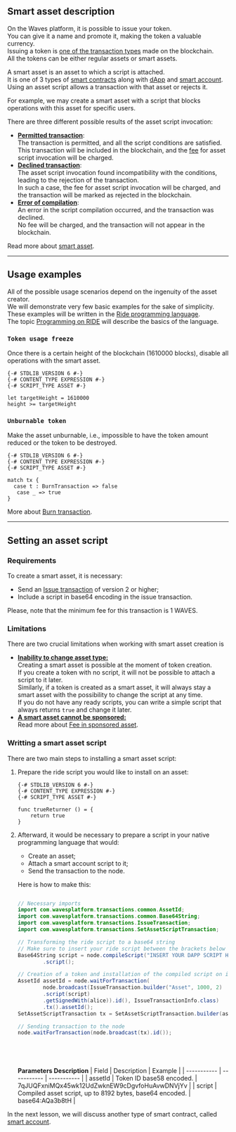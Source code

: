 ## Smart asset description ##

On the Waves platform, it is possible to issue your token.  
You can give it a name and promote it, making the token a valuable currency.  
Issuing a token is [one of the transaction types]() made on the blockchain.  
All the tokens can be either regular assets or smart assets.  

A smart asset is an asset to which a script is attached.  
It is one of 3 types of [smart contracts](https://docs.waves.tech/en/building-apps/smart-contracts/waves-smart-contracts-overview) along with [dApp]() and [smart account]().  
Using an asset script allows a transaction with that asset or rejects it.  

For example, we may create a smart asset with a script that blocks operations with this asset for specific users.  

There are three different possible results of the asset script invocation:

- **<u>Permitted transaction</u>**:  
  The transaction is permitted, and all the script conditions are satisfied.  
  This transaction will be included in the blockchain, and the [fee](https://docs.waves.tech/en/building-apps/smart-contracts/what-is-smart-asset#smart-asset-fees) for asset script invocation will be charged.
- **<u>Declined transaction</u>**:  
  The asset script invocation found incompatibility with the conditions, leading to the rejection of the transaction.  
  In such a case, the fee for asset script invocation will be charged, and the transaction will be marked as rejected in the blockchain.
- **<u>Error of compilation</u>**:  
  An error in the script compilation occurred, and the transaction was declined.  
  No fee will be charged, and the transaction will not appear in the blockchain.  

Read more about [smart asset](https://docs.waves.tech/en/building-apps/smart-contracts/what-is-smart-asset).

---

## Usage examples ##

All of the possible usage scenarios depend on the ingenuity of the asset creator.  
We will demonstrate very few basic examples for the sake of simplicity.  
These examples will be written in the [Ride programming language](https://docs.waves.tech/en/ride/).  
The topic [Programming on RIDE]() will describe the basics of the language.  

### `Token usage freeze` ###

Once there is a certain height of the blockchain (1610000 blocks), disable all operations with the smart asset. 

<CodeBlock>

```ride
{-# STDLIB_VERSION 6 #-}
{-# CONTENT_TYPE EXPRESSION #-}
{-# SCRIPT_TYPE ASSET #-}

let targetHeight = 1610000
height >= targetHeight
```

</CodeBlock>

### `Unburnable token` ###

Make the asset unburnable, i.e., impossible to have the token amount reduced or the token to be destroyed.   

<CodeBlock>

```ride
{-# STDLIB_VERSION 6 #-}
{-# CONTENT_TYPE EXPRESSION #-}
{-# SCRIPT_TYPE ASSET #-}

match tx {
  case t : BurnTransaction => false
   case _ => true
}
```

</CodeBlock>

More about [Burn transaction](https://docs.waves.tech/en/blockchain/transaction-type/burn-transaction).  

---

## Setting an asset script ##

### Requirements ###
To create a smart asset, it is necessary:

- Send an [Issue transaction](https://docs.waves.tech/en/blockchain/transaction-type/issue-transaction) of version 2 or higher;
- Include a script in base64 encoding in the issue transaction.

Please, note that the minimum fee for this transaction is 1 WAVES.  

### Limitations ###
There are two crucial limitations when working with smart asset creation is

- **<u>Inability to change asset type:</u>**  
  Creating a smart asset is possible at the moment of token creation.  
  If you create a token with no script, it will not be possible to attach a script to it later.  
  Similarly, if a token is created as a smart asset, it will always stay a smart asset with the possibility to change the script at any time.  
  If you do not have any ready scripts, you can write a simple script that always returns `true` and change it later.   
- **<u>A smart asset cannot be sponsored:</u>**  
  Read more about [Fee in sponsored asset](https://docs.waves.tech/en/blockchain/transaction/transaction-fee#fee-in-sponsored-asset).


### Writting a smart asset script ###

There are two main steps to installing a smart asset script:
1. Prepare the ride script you would like to install on an asset:   

    <CodeBlock>

    ```ride
    {-# STDLIB_VERSION 6 #-}
    {-# CONTENT_TYPE EXPRESSION #-}
    {-# SCRIPT_TYPE ASSET #-}

    func trueReturner () = {
        return true
    }
    ```

    </CodeBlock>

2. Afterward, it would be necessary to prepare a script in your native programming language that would:  

    - Create an asset;
    - Attach a smart account script to it;
    - Send the transaction to the node.

    Here is how to make this:  

    <CodeBlock>

    ```js
    ```
    ```java
    // Necessary imports
    import com.wavesplatform.transactions.common.AssetId;
    import com.wavesplatform.transactions.common.Base64String;
    import com.wavesplatform.transactions.IssueTransaction;
    import com.wavesplatform.transactions.SetAssetScriptTransaction;

    // Transforming the ride script to a base64 string
    // Make sure to insert your ride script between the brackets below
    Base64String script = node.compileScript("INSERT YOUR DAPP SCRIPT HERE")
            .script();

    // Creation of a token and installation of the compiled script on it
    AssetId assetId = node.waitForTransaction(
            node.broadcast(IssueTransaction.builder("Asset", 1000, 2)
            .script(script)
            .getSignedWith(alice)).id(), IssueTransactionInfo.class)
            .tx().assetId();
    SetAssetScriptTransaction tx = SetAssetScriptTransaction.builder(assetId, script).getSignedWith(alice);

    // Sending transaction to the node
    node.waitForTransaction(node.broadcast(tx).id());
    ```
    ```php
    ```
    ```csharp
    ```
    ```go
    ```
    ```python
    ```

    </CodeBlock>

    **Parameters Description**
    | Field | Description | Example |
    | ----------- | ----------- | ----------- |
    | assetId | Token ID base58 encoded. | 7qJUQFxniMQx45wk12UdZwknEW9cDgvfoHuAvwDNVjYv |
    | script | Compiled asset script, up to 8192 bytes, base64 encoded. | base64:AQa3b8tH |
  
In the next lesson, we will discuss another type of smart contract, called [smart account]().

